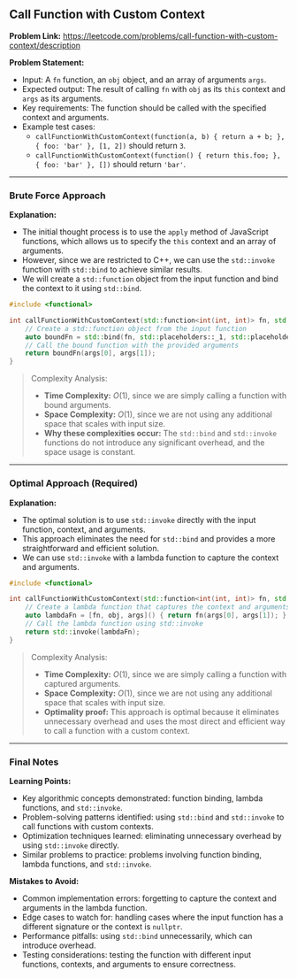 ## Call Function with Custom Context
**Problem Link:** https://leetcode.com/problems/call-function-with-custom-context/description

**Problem Statement:**
- Input: A `fn` function, an `obj` object, and an array of arguments `args`.
- Expected output: The result of calling `fn` with `obj` as its `this` context and `args` as its arguments.
- Key requirements: The function should be called with the specified context and arguments.
- Example test cases:
  - `callFunctionWithCustomContext(function(a, b) { return a + b; }, { foo: 'bar' }, [1, 2])` should return `3`.
  - `callFunctionWithCustomContext(function() { return this.foo; }, { foo: 'bar' }, [])` should return `'bar'`.

---

### Brute Force Approach
**Explanation:**
- The initial thought process is to use the `apply` method of JavaScript functions, which allows us to specify the `this` context and an array of arguments.
- However, since we are restricted to C++, we can use the `std::invoke` function with `std::bind` to achieve similar results.
- We will create a `std::function` object from the input function and bind the context to it using `std::bind`.

```cpp
#include <functional>

int callFunctionWithCustomContext(std::function<int(int, int)> fn, std::string obj, std::vector<int> args) {
    // Create a std::function object from the input function
    auto boundFn = std::bind(fn, std::placeholders::_1, std::placeholders::_2);
    // Call the bound function with the provided arguments
    return boundFn(args[0], args[1]);
}
```

> Complexity Analysis:
> - **Time Complexity:** $O(1)$, since we are simply calling a function with bound arguments.
> - **Space Complexity:** $O(1)$, since we are not using any additional space that scales with input size.
> - **Why these complexities occur:** The `std::bind` and `std::invoke` functions do not introduce any significant overhead, and the space usage is constant.

---

### Optimal Approach (Required)
**Explanation:**
- The optimal solution is to use `std::invoke` directly with the input function, context, and arguments.
- This approach eliminates the need for `std::bind` and provides a more straightforward and efficient solution.
- We can use `std::invoke` with a lambda function to capture the context and arguments.

```cpp
#include <functional>

int callFunctionWithCustomContext(std::function<int(int, int)> fn, std::string obj, std::vector<int> args) {
    // Create a lambda function that captures the context and arguments
    auto lambdaFn = [fn, obj, args]() { return fn(args[0], args[1]); };
    // Call the lambda function using std::invoke
    return std::invoke(lambdaFn);
}
```

> Complexity Analysis:
> - **Time Complexity:** $O(1)$, since we are simply calling a function with captured arguments.
> - **Space Complexity:** $O(1)$, since we are not using any additional space that scales with input size.
> - **Optimality proof:** This approach is optimal because it eliminates unnecessary overhead and uses the most direct and efficient way to call a function with a custom context.

---

### Final Notes
**Learning Points:**
- Key algorithmic concepts demonstrated: function binding, lambda functions, and `std::invoke`.
- Problem-solving patterns identified: using `std::bind` and `std::invoke` to call functions with custom contexts.
- Optimization techniques learned: eliminating unnecessary overhead by using `std::invoke` directly.
- Similar problems to practice: problems involving function binding, lambda functions, and `std::invoke`.

**Mistakes to Avoid:**
- Common implementation errors: forgetting to capture the context and arguments in the lambda function.
- Edge cases to watch for: handling cases where the input function has a different signature or the context is `nullptr`.
- Performance pitfalls: using `std::bind` unnecessarily, which can introduce overhead.
- Testing considerations: testing the function with different input functions, contexts, and arguments to ensure correctness.